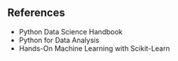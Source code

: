 ## References
- Python Data Science Handbook
- Python for Data Analysis
- Hands-On Machine Learning with Scikit-Learn

